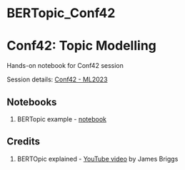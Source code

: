 # BERTopic_Conf42

# Conf42: Topic Modelling

Hands-on notebook for Conf42 session

Session details: [Conf42 - ML2023]([https://datahack.analyticsvidhya.com/contest/datahour-demystifying-clustering-in-topic-modeling-algorithms-like-bertopic/](https://www.conf42.com/Machine_Learning_2023_Abhiram_Ravikumar_Jaspal_Singh_Jhass_data_to_discovery_clustering_bertopic_top))

## Notebooks
1. BERTopic example - [notebook](https://github.com/abhi12ravi/BERTopic_Conf42/blob/main/Conf42_Topic_Modeling.ipynb)



## Credits
1. BERTOpic explained - [YouTube video](https://www.youtube.com/watch?v=fb7LENb9eag) by James Briggs
